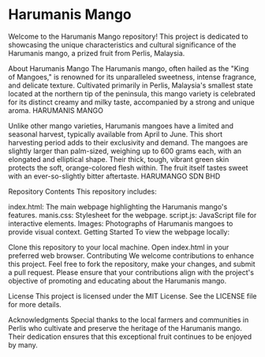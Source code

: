 # Harumanis Mango
Welcome to the Harumanis Mango repository! This project is dedicated to showcasing the unique characteristics and cultural significance of the Harumanis mango, a prized fruit from Perlis, Malaysia.

About Harumanis Mango
The Harumanis mango, often hailed as the "King of Mangoes," is renowned for its unparalleled sweetness, intense fragrance, and delicate texture. Cultivated primarily in Perlis, Malaysia's smallest state located at the northern tip of the peninsula, this mango variety is celebrated for its distinct creamy and milky taste, accompanied by a strong and unique aroma. 
HARUMANIS MANGO

Unlike other mango varieties, Harumanis mangoes have a limited and seasonal harvest, typically available from April to June. This short harvesting period adds to their exclusivity and demand. The mangoes are slightly larger than palm-sized, weighing up to 600 grams each, with an elongated and elliptical shape. Their thick, tough, vibrant green skin protects the soft, orange-colored flesh within. The fruit itself tastes sweet with an ever-so-slightly bitter aftertaste. 
HARUMANGO SDN BHD

Repository Contents
This repository includes:

index.html: The main webpage highlighting the Harumanis mango's features.
manis.css: Stylesheet for the webpage.
script.js: JavaScript file for interactive elements.
Images: Photographs of Harumanis mangoes to provide visual context.
Getting Started
To view the webpage locally:

Clone this repository to your local machine.
Open index.html in your preferred web browser.
Contributing
We welcome contributions to enhance this project. Feel free to fork the repository, make your changes, and submit a pull request. Please ensure that your contributions align with the project's objective of promoting and educating about the Harumanis mango.

License
This project is licensed under the MIT License. See the LICENSE file for more details.

Acknowledgments
Special thanks to the local farmers and communities in Perlis who cultivate and preserve the heritage of the Harumanis mango. Their dedication ensures that this exceptional fruit continues to be enjoyed by many.
